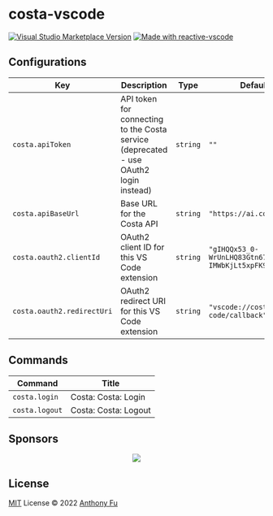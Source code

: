 # costa-vscode

<a href="https://marketplace.visualstudio.com/items?itemName=antfu.ext-name" target="__blank"><img src="https://img.shields.io/visual-studio-marketplace/v/antfu.ext-name.svg?color=eee&amp;label=VS%20Code%20Marketplace&logo=visual-studio-code" alt="Visual Studio Marketplace Version" /></a>
<a href="https://kermanx.github.io/reactive-vscode/" target="__blank"><img src="https://img.shields.io/badge/made_with-reactive--vscode-%23007ACC?style=flat&labelColor=%23229863"  alt="Made with reactive-vscode" /></a>

## Configurations

<!-- configs -->

| Key                        | Description                                                                           | Type     | Default                                         |
| -------------------------- | ------------------------------------------------------------------------------------- | -------- | ----------------------------------------------- |
| `costa.apiToken`           | API token for connecting to the Costa service (deprecated - use OAuth2 login instead) | `string` | `""`                                            |
| `costa.apiBaseUrl`         | Base URL for the Costa API                                                            | `string` | `"https://ai.costa.app"`                        |
| `costa.oauth2.clientId`    | OAuth2 client ID for this VS Code extension                                           | `string` | `"gIHQQx53_0-WrUnLHQ83Gtn67-IMWbKjLt5xpFK9Ecs"` |
| `costa.oauth2.redirectUri` | OAuth2 redirect URI for this VS Code extension                                        | `string` | `"vscode://costa.costa-code/callback"`          |

<!-- configs -->

## Commands

<!-- commands -->

| Command        | Title                |
| -------------- | -------------------- |
| `costa.login`  | Costa: Costa: Login  |
| `costa.logout` | Costa: Costa: Logout |

<!-- commands -->

## Sponsors

<p align="center">
  <a href="https://cdn.jsdelivr.net/gh/antfu/static/sponsors.svg">
    <img src='https://cdn.jsdelivr.net/gh/antfu/static/sponsors.png'/>
  </a>
</p>

## License

[MIT](./LICENSE.md) License © 2022 [Anthony Fu](https://github.com/antfu)
